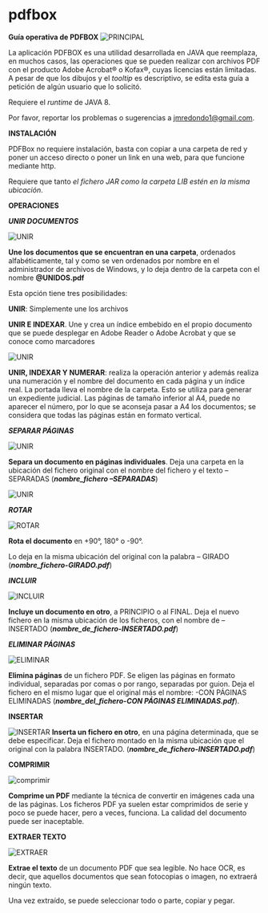 # pdfbox
**Guía operativa de PDFBOX**
![PRINCIPAL](img/img1.png)

La aplicación PDFBOX es una utilidad desarrollada en JAVA que reemplaza, en muchos casos, las operaciones que se pueden realizar con archivos PDF con el producto Adobe Acrobat® o Kofax®, cuyas licencias están limitadas. A pesar de que los dibujos y el *tooltip* es descriptivo, se edita esta guía a petición de algún usuario que lo solicitó. 

Requiere el *runtime* de JAVA 8.

Por favor, reportar los problemas o sugerencias a jmredondo1@gmail.com.

**INSTALACIÓN**

PDFBox no requiere instalación, basta con copiar a una carpeta de red y poner un acceso directo o poner un link en una web, para que funcione mediante http.

Requiere que tanto *el fichero JAR como la carpeta LIB estén en la misma ubicación*.

**OPERACIONES**

***UNIR DOCUMENTOS***

![UNIR](img/img2.png)

**Une los documentos que se encuentran en una carpeta**, ordenados alfabéticamente, tal y como se ven ordenados por nombre en el administrador de archivos de Windows, y lo deja dentro de la carpeta con el nombre **@UNIDOS.pdf**

Esta opción tiene tres posibilidades:

**UNIR**: Simplemente une los archivos

**UNIR E INDEXAR**. Une y crea un índice embebido en el propio documento que se puede desplegar en Adobe Reader o Adobe Acrobat y que se conoce como marcadores

![UNIR](img/img3.png)

**UNIR, INDEXAR Y NUMERAR**: realiza la operación anterior y además realiza una numeración y el nombre del documento en cada página y un índice real. La portada lleva el nombre de la carpeta. Esto se utiliza para generar un expediente judicial. Las páginas de tamaño inferior al A4, puede no aparecer el número, por lo que se aconseja pasar a A4 los documentos; se considera que todas las páginas están en formato vertical. 

***SEPARAR PÁGINAS***

![UNIR](img/img4.png)

**Separa un documento en páginas individuales**. Deja una carpeta en la ubicación del fichero original con el nombre del fichero y el texto –SEPARADAS (***nombre\_fichero –SEPARADAS***)

![UNIR](img/img5.png)

***ROTAR***

![ROTAR](img/img6.png)

**Rota el documento** en +90°, 180° o -90°.

Lo deja en la misma ubicación del original con la palabra – GIRADO (***nombre\_fichero-GIRADO.pdf***)

***INCLUIR***

![INCLUIR](img/img7.png)

**Incluye un documento en otro**, a PRINCIPIO o al FINAL. Deja el nuevo fichero en la misma ubicación de los ficheros, con el nombre de –INSERTADO (***nombre\_de\_fichero-INSERTADO.pdf***)

***ELIMINAR PÁGINAS***

![ELIMINAR](img/img8.png)

**Elimina páginas** de un fichero PDF. Se eligen las páginas en formato individual, separadas por comas o por rango, separadas por guion. Deja el fichero en el mismo lugar que el original más el nombre: -CON PÁGINAS ELIMINADAS (***nombre\_del\_fichero-CON PÁGINAS ELIMINADAS.pdf***).

**INSERTAR**

![INSERTAR](img/img9.png)
**Inserta un fichero en otro**, en una página determinada, que se debe especificar. Deja el fichero montado en la misma ubicación que el original con la palabra INSERTADO. (***nombre\_de\_fichero-INSERTADO.pdf***)

**COMPRIMIR**

![comprimir](img/img10.png)

**Comprime un PDF** mediante la técnica de convertir en imágenes cada una de las páginas. Los ficheros PDF ya suelen estar comprimidos de serie y poco se puede hacer, pero a veces, funciona. La calidad del documento puede ser inaceptable.

**EXTRAER TEXTO**

![EXTRAER](img/img11.png)

**Extrae el texto** de un documento PDF que sea legible. No hace OCR, es decir, que aquellos documentos que sean fotocopias o imagen, no extraerá ningún texto.

Una vez extraído, se puede seleccionar todo o parte, copiar y pegar.
